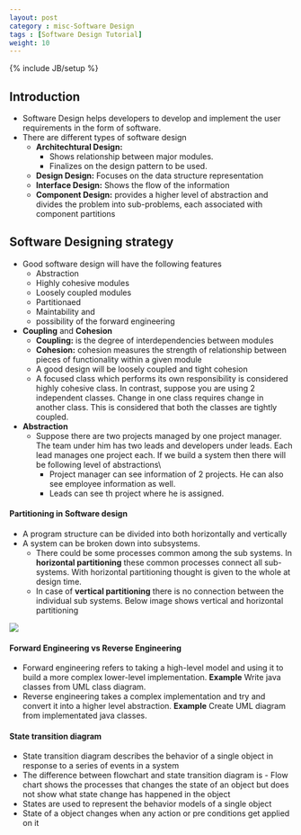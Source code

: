 ```yaml
---
layout: post
category : misc-Software Design
tags : [Software Design Tutorial]
weight: 10
---
```


{% include JB/setup %}


## Introduction


* Software Design helps developers to develop and implement the user requirements in the form of software.
* There are different types of software design
  * **Architechtural Design:** 
    * Shows relationship between major modules.
    * Finalizes on the design pattern to be used.
  * **Design Design:** Focuses on the data structure representation
  * **Interface Design:** Shows the flow of the information
  * **Component Design:** provides a higher level of abstraction and divides the problem into sub-problems, each associated with component partitions

## Software Designing strategy

* Good software design will have the following features
  * Abstraction
  * Highly cohesive modules
  * Loosely coupled modules
  * Partitionaed
  * Maintability and
  * possibility of the forward engineering
* **Coupling** and **Cohesion**
  * **Coupling:**  is the degree of interdependencies between modules
  * **Cohesion:**  cohesion measures the strength of relationship between pieces of functionality within a given module
  * A good design will be loosely coupled and tight cohesion
  * A focused class which performs its own responsibility is considered highly cohesive class. In contrast, suppose you are using 2 independent classes. Change in one class requires change in another class. This is considered that both the classes are tightly coupled.
* **Abstraction**
  * Suppose there are two projects managed by one project manager. The team under him has two leads and developers under leads. Each lead manages one project each. If we build a system then there will be following level of abstractions\
    * Project manager can see information of 2 projects. He can also see employee information as well.
    * Leads can see th project where he is assigned.


#### Partitioning in Software design


* A program structure can be divided into both horizontally and vertically
* A system can be broken down into subsystems. 
  * There could be some processes common among the sub systems. In **horizontal partitioning** these common processes connect all sub-systems. With horizontal partitioning thought is given to the whole at design time.
  * In case of **vertical partitioning** there is no connection between the individual sub systems.
Below image shows vertical and horizontal partitioning  
<img src="https://cloud.githubusercontent.com/assets/11231867/16405095/8d34ca5e-3d22-11e6-968c-c3369b51b2ab.png"/>


#### Forward Engineering vs Reverse Engineering

* Forward engineering refers to taking a high-level model and using it to build a more complex lower-level implementation. **Example** Write java classes from UML class diagram.
* Reverse engineering takes a complex implementation and try and convert it into a higher level abstraction. **Example** Create UML diagram from implementated java classes.


#### State transition diagram


* State transition diagram describes the behavior of a single object in response to a series of events in a system
* The difference between flowchart and state transition diagram is - Flow chart shows the processes that changes the state of an object but does not show what state change has happened in the object
* States are used to represent the behavior models of a single object
* State of a object changes when any action or pre conditions get applied on it

